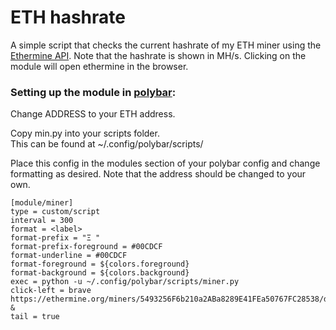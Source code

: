 # ETH hashrate
A simple script that checks the current hashrate of my ETH miner using the [Ethermine API](https://ethermine.org/api/miner). Note that the hashrate is shown in MH/s. Clicking on the module will open ethermine in the browser.


### Setting up the module in [polybar](https://github.com/polybar/polybar):
Change ADDRESS to your ETH address.

Copy min.py into your scripts folder.  
This can be found at ~/.config/polybar/scripts/

Place this config in the modules section of your polybar config and change formatting as desired. Note that the address should be changed to your own.

```
[module/miner]
type = custom/script
interval = 300
format = <label>
format-prefix = "Ξ "
format-prefix-foreground = #00CDCF
format-underline = #00CDCF
format-foreground = ${colors.foreground}
format-background = ${colors.background}
exec = python -u ~/.config/polybar/scripts/miner.py
click-left = brave https://ethermine.org/miners/5493256F6b210a2ABa8289E41FEa50767FC28538/dashboard &
tail = true
```